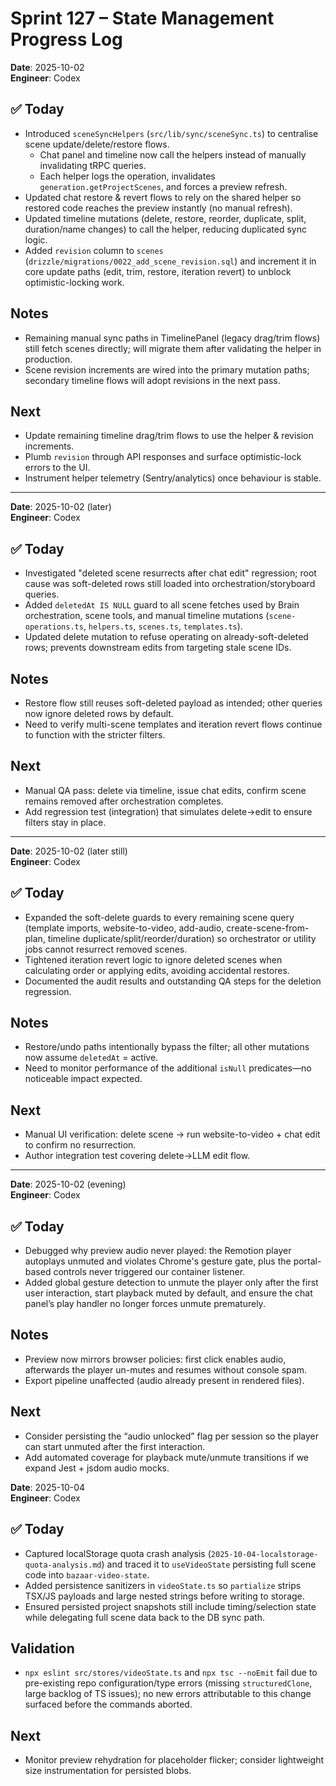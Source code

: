 # Sprint 127 – State Management Progress Log

**Date**: 2025-10-02  
**Engineer**: Codex

## ✅ Today
- Introduced `sceneSyncHelpers` (`src/lib/sync/sceneSync.ts`) to centralise scene update/delete/restore flows.  
  - Chat panel and timeline now call the helpers instead of manually invalidating tRPC queries.  
  - Each helper logs the operation, invalidates `generation.getProjectScenes`, and forces a preview refresh.
- Updated chat restore & revert flows to rely on the shared helper so restored code reaches the preview instantly (no manual refresh).  
- Updated timeline mutations (delete, restore, reorder, duplicate, split, duration/name changes) to call the helper, reducing duplicated sync logic.
- Added `revision` column to `scenes` (`drizzle/migrations/0022_add_scene_revision.sql`) and increment it in core update paths (edit, trim, restore, iteration revert) to unblock optimistic-locking work.

## Notes
- Remaining manual sync paths in TimelinePanel (legacy drag/trim flows) still fetch scenes directly; will migrate them after validating the helper in production.  
- Scene revision increments are wired into the primary mutation paths; secondary timeline flows will adopt revisions in the next pass.

## Next
- Update remaining timeline drag/trim flows to use the helper & revision increments.  
- Plumb `revision` through API responses and surface optimistic-lock errors to the UI.  
- Instrument helper telemetry (Sentry/analytics) once behaviour is stable.

---

**Date**: 2025-10-02 (later)  
**Engineer**: Codex

## ✅ Today
- Investigated "deleted scene resurrects after chat edit" regression; root cause was soft-deleted rows still loaded into orchestration/storyboard queries.  
- Added `deletedAt IS NULL` guard to all scene fetches used by Brain orchestration, scene tools, and manual timeline mutations (`scene-operations.ts`, `helpers.ts`, `scenes.ts`, `templates.ts`).  
- Updated delete mutation to refuse operating on already-soft-deleted rows; prevents downstream edits from targeting stale scene IDs.

## Notes
- Restore flow still reuses soft-deleted payload as intended; other queries now ignore deleted rows by default.  
- Need to verify multi-scene templates and iteration revert flows continue to function with the stricter filters.

## Next
- Manual QA pass: delete via timeline, issue chat edits, confirm scene remains removed after orchestration completes.  
- Add regression test (integration) that simulates delete→edit to ensure filters stay in place.

---

**Date**: 2025-10-02 (later still)  
**Engineer**: Codex

## ✅ Today
- Expanded the soft-delete guards to every remaining scene query (template imports, website-to-video, add-audio, create-scene-from-plan, timeline duplicate/split/reorder/duration) so orchestrator or utility jobs cannot resurrect removed scenes.  
- Tightened iteration revert logic to ignore deleted scenes when calculating order or applying edits, avoiding accidental restores.  
- Documented the audit results and outstanding QA steps for the deletion regression.

## Notes
- Restore/undo paths intentionally bypass the filter; all other mutations now assume `deletedAt` = active.  
- Need to monitor performance of the additional `isNull` predicates—no noticeable impact expected.

## Next
- Manual UI verification: delete scene → run website-to-video + chat edit to confirm no resurrection.  
- Author integration test covering delete→LLM edit flow.

---

**Date**: 2025-10-02 (evening)  
**Engineer**: Codex

## ✅ Today
- Debugged why preview audio never played: the Remotion player autoplays unmuted and violates Chrome's gesture gate, plus the portal-based controls never triggered our container listener.  
- Added global gesture detection to unmute the player only after the first user interaction, start playback muted by default, and ensure the chat panel’s play handler no longer forces unmute prematurely.

## Notes
- Preview now mirrors browser policies: first click enables audio, afterwards the player un-mutes and resumes without console spam.  
- Export pipeline unaffected (audio already present in rendered files).

## Next
- Consider persisting the “audio unlocked” flag per session so the player can start unmuted after the first interaction.  
- Add automated coverage for playback mute/unmute transitions if we expand Jest + jsdom audio mocks.

**Date**: 2025-10-04  
**Engineer**: Codex

## ✅ Today
- Captured localStorage quota crash analysis (`2025-10-04-localstorage-quota-analysis.md`) and traced it to `useVideoState` persisting full scene code into `bazaar-video-state`.
- Added persistence sanitizers in `videoState.ts` so `partialize` strips TSX/JS payloads and large nested strings before writing to storage.
- Ensured persisted project snapshots still include timing/selection state while delegating full scene data back to the DB sync path.

## Validation
- `npx eslint src/stores/videoState.ts` and `npx tsc --noEmit` fail due to pre-existing repo configuration/type errors (missing `structuredClone`, large backlog of TS issues); no new errors attributable to this change surfaced before the commands aborted.

## Next
- Monitor preview rehydration for placeholder flicker; consider lightweight size instrumentation for persisted blobs.
